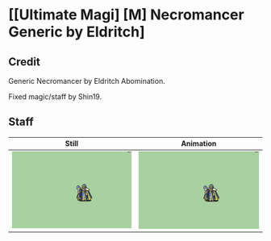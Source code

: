 # [\[Ultimate Magi\] \[M\] Necromancer Generic by Eldritch]

## Credit

Generic Necromancer by Eldritch Abomination. 

Fixed magic/staff by Shin19.
	
## Staff

| Still | Animation |
| :---: | :-------: |
| ![Staff still](./Staff_000.png) | ![Staff animation](./Staff.gif) |
